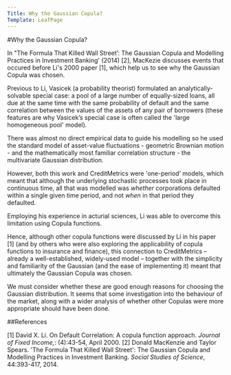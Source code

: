 ```yaml
---
Title: Why the Gaussian Copula?
Template: LeafPage
---
```


#Why the Gaussian Copula?

In "The Formula That Killed Wall Street’: The Gaussian Copula and Modelling Practices in Investment Banking' (2014) [2], MacKezie discusses events that occured before Li's 2000 paper [1], which help us to see why the Gaussian Copula was chosen. 

Previous to Li, Vasicek (a probability theorist) formulated an analytically-solvable special case: a pool of a large number of equally-sized loans, all due at the same time with the same probability of default and the same correlation between the values of the assets of any pair of borrowers (these features are why Vasicek’s special case is often called the 'large homogeneous pool' model). 

There was almost no direct empirical data to guide his modelling so he used the standard model of asset-value fluctuations - geometric Brownian motion - and the mathematically most familiar correlation structure - the multivariate Gaussian distribution.

However, both this work and CreditMetrics were 'one-period’ models, which meant that although the underlying stochastic processes took place in continuous time, all that was modelled was *whether* corporations defaulted within a single given time period, and not *when* in that period they defaulted.

Employing his experience in acturial sciences, Li was able to overcome this limitation using Copula functions. 

Hence, although other copula functions were discussed by Li in his paper [1] (and by others who were also exploring the applicability of copula functions to insurance and finance), this connection to CreditMetrics – already a well-established, widely-used model – together with the simplicity and familiarity of the Gaussian (and the ease of implementing it) meant that ultimately the Gaussian Copula was chosen. 

We must consider whether these are good enough reasons for choosing the Gaussian distribution. It seems that some investigation into the behaviour of the market, along with a wider analysis of whether other Copulas were more appropriate should have been done. 

##References

[1] David X. Li. On Default Correlation: A copula function approach. *Journal of Fixed Income,*: (4):43-54, April 2000.
[2] Donald MacKenzie and Taylor Spears. 'The Formula That Killed Wall Street': The Gaussian Copula and Modelling Practices in Investment Banking. *Social Studies of Science*, 44:393-417, 2014.
